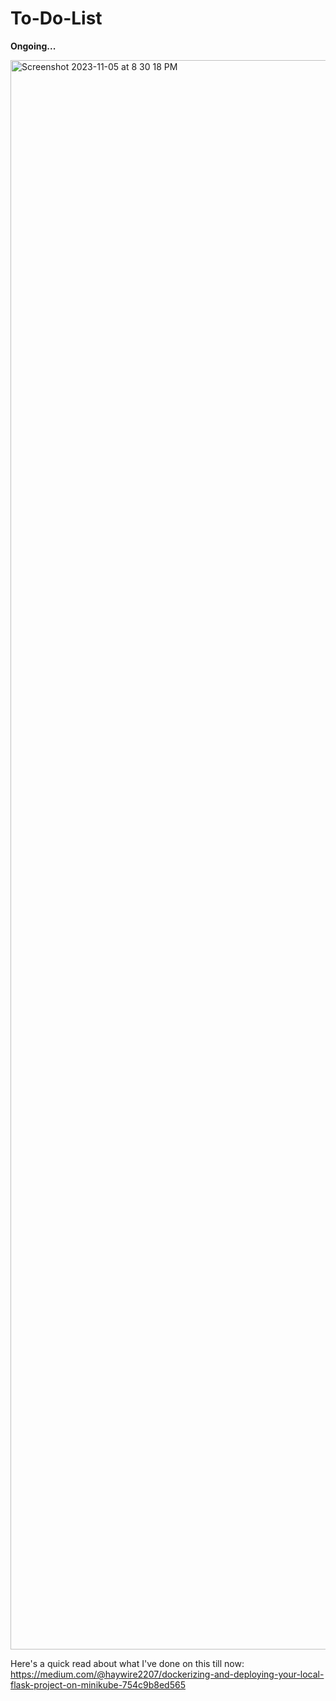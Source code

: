 # To-Do-List

**Ongoing...**

<img width="2543" alt="Screenshot 2023-11-05 at 8 30 18 PM" src="https://github.com/rr2203/Dockerized-Kubernetes-To-Do-List-App/assets/30201131/47d0ab3a-a1f7-4217-8c44-3eec6b095c36">


Here's a quick read about what I've done on this till now: 
https://medium.com/@haywire2207/dockerizing-and-deploying-your-local-flask-project-on-minikube-754c9b8ed565
